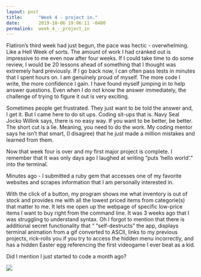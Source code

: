 ```yaml
---
layout: post
title:      "Week 4 - project in."
date:       2019-10-06 19:06:11 -0400
permalink:  week_4_-_project_in
---
```



Flatiron’s third week had just begun, the pace was hectic - overwhelming. Like a Hell Week of sorts. The amount of work I had cranked out is impressive to me even now after four weeks. If I could take time to do some review, I would be 20 lessons ahead of something that I thought was extremely hard previously. If I go back now, I can often pass tests in minutes that I spent hours on. I am genuinely proud of myself. 
The more code I write, the more confidence I gain.  I have found myself jumping in to help answer questions.  Even when I do not know the answer immediately, the challenge of trying to figure it out is very exciting.

Sometimes people get frustrated. They just want to be told the answer and, I get it. But I came here to do sit ups. Coding sit-ups that is. Navy Seal Jocko Willink says, there is no easy way. If you want to be better, be better. The short cut is a lie. Meaning, you need to do the work. My coding mentor says he isn’t that smart, (I disagree) that he just made a million mistakes and learned from them. 

Now that week four is over and my first major project is complete. I remember that It was only days ago I laughed at writing “puts ‘hello world’.” into the terminal. 

Minutes ago - I submitted a ruby gem that accesses one of my favorite websites and scrapes information that I am personally interested in. 

With the click of a button, my program shows me what inventory is out of stock and provides me with all the lowest priced items from categorie(s) that matter to me. It lets me open up the webpage of specific low-price items I want to buy right from the command line. It was 3 weeks ago that I was struggling to understand syntax.  Oh I forgot to mention that there is  additional secret functionality that “
“self-destructs” the app, displays terminal animation from a gif converted to ASCII, links to my previous projects, rick-rolls you if you try to access the hidden menu incorrectly, and has a hidden Easter egg referencing the first videogame I ever beat as a kid. 

Did I mention I just started to code a month ago?





![](https://i.imgur.com/DZrG74D.png)






